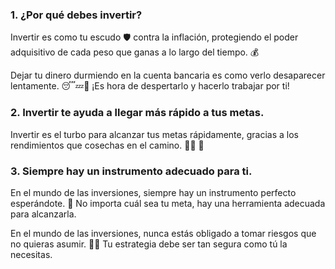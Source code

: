 ### 1. ¿Por qué debes invertir?

Invertir es como tu escudo  🛡️ contra la inflación, protegiendo el poder adquisitivo de cada peso que ganas a lo largo del tiempo. 💰

Dejar tu dinero durmiendo en la cuenta bancaria es como verlo desaparecer lentamente. 😴💤💸 ¡Es hora de despertarlo y hacerlo trabajar por ti!

### 2. Invertir te ayuda a llegar más rápido a tus metas. 

Invertir es el turbo para alcanzar tus metas rápidamente, gracias a los rendimientos que cosechas en el camino. 💸🚀 🌱

### 3. Siempre hay un instrumento adecuado para ti. 

En el mundo de las inversiones, siempre hay un instrumento perfecto esperándote. 🎯 No importa cuál sea tu meta, hay una herramienta adecuada para alcanzarla.

En el mundo de las inversiones, nunca estás obligado a tomar riesgos que no quieras asumir. 💼🚫 Tu estrategia debe ser tan segura como tú la necesitas.








